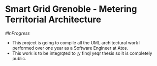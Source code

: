 # Smart Grid Grenoble - Metering Territorial Architecture
_#InProgress_
* This project is going to compile all the UML architectural work I performed over one year as a Software Engineer at Atos.
* This work is to be integrqted to ;y finql yeqr thesis so it is completely public.
